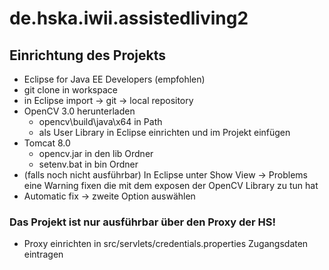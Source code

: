 # de.hska.iwii.assistedliving2

## Einrichtung des Projekts

* Eclipse for Java EE Developers (empfohlen)
* git clone in workspace
* in Eclipse import -> git -> local repository
* OpenCV 3.0 herunterladen
  * opencv\build\java\x64 in Path
  * als User Library in Eclipse einrichten und im Projekt einfügen
* Tomcat 8.0
  * opencv.jar in den lib Ordner
  * setenv.bat in bin Ordner
*  (falls noch nicht ausführbar) In Eclipse unter Show View -> Problems eine Warning fixen die mit dem exposen der OpenCV Library zu tun hat
  * Automatic fix -> zweite Option auswählen
  
### Das Projekt ist nur ausführbar über den Proxy der HS!
* Proxy einrichten in src/servlets/credentials.properties Zugangsdaten eintragen

